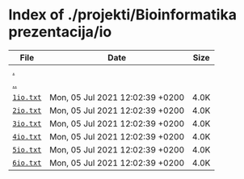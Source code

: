 # Index of ./projekti/Bioinformatika prezentacija/io

File | Date | Size
--- | --- | ---
[.](.) | |
[..](..) | |
[`1io.txt`](1io.txt) | Mon, 05 Jul 2021 12:02:39 +0200 | 4.0K
[`2io.txt`](2io.txt) | Mon, 05 Jul 2021 12:02:39 +0200 | 4.0K
[`3io.txt`](3io.txt) | Mon, 05 Jul 2021 12:02:39 +0200 | 4.0K
[`4io.txt`](4io.txt) | Mon, 05 Jul 2021 12:02:39 +0200 | 4.0K
[`5io.txt`](5io.txt) | Mon, 05 Jul 2021 12:02:39 +0200 | 4.0K
[`6io.txt`](6io.txt) | Mon, 05 Jul 2021 12:02:39 +0200 | 4.0K
